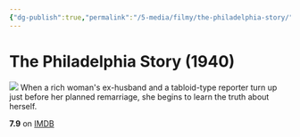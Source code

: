 ```yaml
---
{"dg-publish":true,"permalink":"/5-media/filmy/the-philadelphia-story/","contentClasses":"movie","tags":["to-watch","фильм","#Comedy","#Romance"],"created":"2024-01-20T01:39:04.972+03:00","updated":"2024-01-20T01:55:02.296+03:00"}
---
```


# The Philadelphia Story (1940)
![](https://m.media-amazon.com/images/M/MV5BYjQ4ZDA4NGMtMTkwYi00NThiLThhZDUtZTEzNTAxOWYyY2E4XkEyXkFqcGdeQXVyMjUxODE0MDY@._V1_SX300.jpg)
When a rich woman's ex-husband and a tabloid-type reporter turn up just before her planned remarriage, she begins to learn the truth about herself.

**7.9** on [IMDB](https://www.imdb.com/title/tt0032904)
